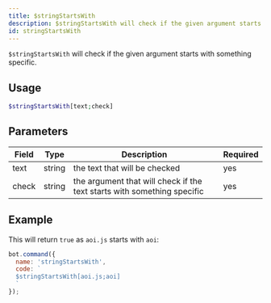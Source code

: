 ```yaml
---
title: $stringStartsWith 
description: $stringStartsWith will check if the given argument starts with something specific.
id: stringStartsWith
---
```


`$stringStartsWith` will check if the given argument starts with something specific.

## Usage

```php
$stringStartsWith[text;check]
```

## Parameters 


| Field | Type   | Description                                                             | Required |
| ----- | ------ | ----------------------------------------------------------------------- | -------- |
| text  | string | the text that will be checked                                           | yes      |
| check | string | the argument that will check if the text starts with something specific | yes      |

## Example

This will return `true` as `aoi.js` starts with `aoi`: 

```javascript
bot.command({
  name: 'stringStartsWith',
  code: `
  $stringStartsWith[aoi.js;aoi]
  `
});
```